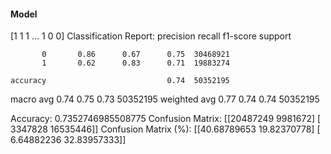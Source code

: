 #### Model
[1 1 1 ... 1 0 0]
Classification Report:
              precision    recall  f1-score   support

           0       0.86      0.67      0.75  30468921
           1       0.62      0.83      0.71  19883274

    accuracy                           0.74  50352195
   macro avg       0.74      0.75      0.73  50352195
weighted avg       0.77      0.74      0.74  50352195

Accuracy: 0.7352746985508775
Confusion Matrix:
[[20487249  9981672]
 [ 3347828 16535446]]
Confusion Matrix (%):
[[40.68789653 19.82370778]
 [ 6.64882236 32.83957333]]
